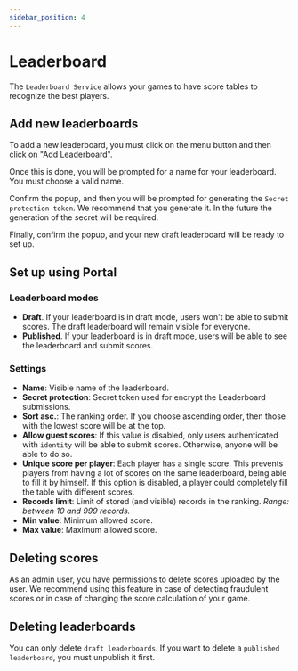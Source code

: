 ```yaml
---
sidebar_position: 4
---
```


# Leaderboard

The `Leaderboard Service` allows your games to have score tables to recognize the best players.

## Add new leaderboards

To add a new leaderboard, you must click on the menu button and then click on "Add Leaderboard".

Once this is done, you will be prompted for a name for your leaderboard. You must choose a valid name. 

Confirm the popup, and then you will be prompted for generating the `Secret protection token`. We recommend that you generate it. In the future the generation of the secret will be required.

Finally, confirm the popup, and your new draft leaderboard will be ready to set up.

## Set up using Portal

### Leaderboard modes
- **Draft**. If your leaderboard is in draft mode, users won't be able to submit scores. The draft leaderboard will remain visible for everyone.
- **Published**. If your leaderboard is in draft mode, users will be able to see the leaderboard and submit scores.

### Settings
- **Name**: Visible name of the leaderboard.
- **Secret protection**: Secret token used for encrypt the Leaderboard submissions.
- **Sort asc.**: The ranking order. If you choose ascending order, then those with the lowest score will be at the top.
- **Allow guest scores**: If this value is disabled, only users authenticated with `identity` will be able to submit scores. Otherwise, anyone will be able to do so.
- **Unique score per player**: Each player has a single score. This prevents players from having a lot of scores on the same leaderboard, being able to fill it by himself. If this option is disabled, a player could completely fill the table with different scores.
- **Records limit**: Limit of stored (and visible) records in the ranking. _Range: between 10 and 999 records._
- **Min value**: Minimum allowed score.
- **Max value**: Maximum allowed score.

## Deleting scores
As an admin user, you have permissions to delete scores uploaded by the user. 
We recommend using this feature in case of detecting fraudulent scores or in case of changing the score calculation of your game.

## Deleting leaderboards
You can only delete `draft leaderboards`. If you want to delete a `published leaderboard`, you must unpublish it first.
